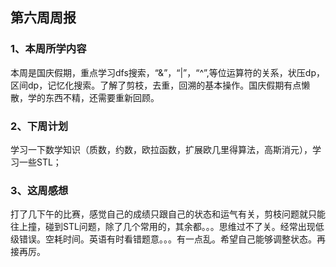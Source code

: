 ## 第六周周报
### 1、本周所学内容
本周是国庆假期，重点学习dfs搜索，“&”，“|”，“^”,等位运算符的关系，状压dp，区间dp，记忆化搜索。了解了剪枝，去重，回溯的基本操作。国庆假期有点懒散，学的东西不精，还需要重新回顾。

### 2、下周计划
学习一下数学知识（质数，约数，欧拉函数，扩展欧几里得算法，高斯消元），学习一些STL；
### 3、这周感想
打了几下午的比赛，感觉自己的成绩只跟自己的状态和运气有关，剪枝问题就只能往上撞，碰到STL问题，除了几个常用的，其余都。。。思维过不了关。经常出现低级错误。空耗时间。英语有时看错题意。。。有一点乱。希望自己能够调整状态。再接再厉。

